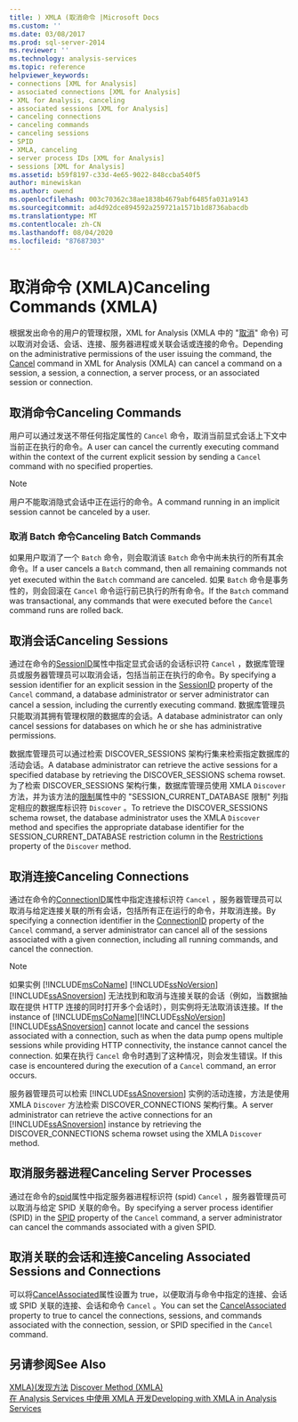```yaml
---
title: ) XMLA (取消命令 |Microsoft Docs
ms.custom: ''
ms.date: 03/08/2017
ms.prod: sql-server-2014
ms.reviewer: ''
ms.technology: analysis-services
ms.topic: reference
helpviewer_keywords:
- connections [XML for Analysis]
- associated connections [XML for Analysis]
- XML for Analysis, canceling
- associated sessions [XML for Analysis]
- canceling connections
- canceling commands
- canceling sessions
- SPID
- XMLA, canceling
- server process IDs [XML for Analysis]
- sessions [XML for Analysis]
ms.assetid: b59f8197-c33d-4e65-9022-848ccba540f5
author: minewiskan
ms.author: owend
ms.openlocfilehash: 003c70362c38ae1838b4679abf6485fa031a9143
ms.sourcegitcommit: ad4d92dce894592a259721a1571b1d8736abacdb
ms.translationtype: MT
ms.contentlocale: zh-CN
ms.lasthandoff: 08/04/2020
ms.locfileid: "87687303"
---
```

# <a name="canceling-commands-xmla"></a><span data-ttu-id="c3117-102">取消命令 (XMLA)</span><span class="sxs-lookup"><span data-stu-id="c3117-102">Canceling Commands (XMLA)</span></span>
  <span data-ttu-id="c3117-103">根据发出命令的用户的管理权限，XML for Analysis (XMLA 中的 "[取消](https://docs.microsoft.com/bi-reference/xmla/xml-elements-commands/cancel-element-xmla)" 命令) 可以取消对会话、会话、连接、服务器进程或关联会话或连接的命令。</span><span class="sxs-lookup"><span data-stu-id="c3117-103">Depending on the administrative permissions of the user issuing the command, the [Cancel](https://docs.microsoft.com/bi-reference/xmla/xml-elements-commands/cancel-element-xmla) command in XML for Analysis (XMLA) can cancel a command on a session, a session, a connection, a server process, or an associated session or connection.</span></span>  
  
## <a name="canceling-commands"></a><span data-ttu-id="c3117-104">取消命令</span><span class="sxs-lookup"><span data-stu-id="c3117-104">Canceling Commands</span></span>  
 <span data-ttu-id="c3117-105">用户可以通过发送不带任何指定属性的 `Cancel` 命令，取消当前显式会话上下文中当前正在执行的命令。</span><span class="sxs-lookup"><span data-stu-id="c3117-105">A user can cancel the currently executing command within the context of the current explicit session by sending a `Cancel` command with no specified properties.</span></span>  
  
> [!NOTE]  
>  <span data-ttu-id="c3117-106">用户不能取消隐式会话中正在运行的命令。</span><span class="sxs-lookup"><span data-stu-id="c3117-106">A command running in an implicit session cannot be canceled by a user.</span></span>  
  
### <a name="canceling-batch-commands"></a><span data-ttu-id="c3117-107">取消 Batch 命令</span><span class="sxs-lookup"><span data-stu-id="c3117-107">Canceling Batch Commands</span></span>  
 <span data-ttu-id="c3117-108">如果用户取消了一个 `Batch` 命令，则会取消该 `Batch` 命令中尚未执行的所有其余命令。</span><span class="sxs-lookup"><span data-stu-id="c3117-108">If a user cancels a `Batch` command, then all remaining commands not yet executed within the `Batch` command are canceled.</span></span> <span data-ttu-id="c3117-109">如果 `Batch` 命令是事务性的，则会回滚在 `Cancel` 命令运行前已执行的所有命令。</span><span class="sxs-lookup"><span data-stu-id="c3117-109">If the `Batch` command was transactional, any commands that were executed before the `Cancel` command runs are rolled back.</span></span>  
  
## <a name="canceling-sessions"></a><span data-ttu-id="c3117-110">取消会话</span><span class="sxs-lookup"><span data-stu-id="c3117-110">Canceling Sessions</span></span>  
 <span data-ttu-id="c3117-111">通过在命令的[SessionID](https://docs.microsoft.com/bi-reference/xmla/xml-elements-properties/id-element-xmla)属性中指定显式会话的会话标识符 `Cancel` ，数据库管理员或服务器管理员可以取消会话，包括当前正在执行的命令。</span><span class="sxs-lookup"><span data-stu-id="c3117-111">By specifying a session identifier for an explicit session in the [SessionID](https://docs.microsoft.com/bi-reference/xmla/xml-elements-properties/id-element-xmla) property of the `Cancel` command, a database administrator or server administrator can cancel a session, including the currently executing command.</span></span> <span data-ttu-id="c3117-112">数据库管理员只能取消其拥有管理权限的数据库的会话。</span><span class="sxs-lookup"><span data-stu-id="c3117-112">A database administrator can only cancel sessions for databases on which he or she has administrative permissions.</span></span>  
  
 <span data-ttu-id="c3117-113">数据库管理员可以通过检索 DISCOVER_SESSIONS 架构行集来检索指定数据库的活动会话。</span><span class="sxs-lookup"><span data-stu-id="c3117-113">A database administrator can retrieve the active sessions for a specified database by retrieving the DISCOVER_SESSIONS schema rowset.</span></span> <span data-ttu-id="c3117-114">为了检索 DISCOVER_SESSIONS 架构行集，数据库管理员使用 XMLA `Discover` 方法，并为该方法的[限制](https://docs.microsoft.com/bi-reference/xmla/xml-elements-properties/restrictions-element-xmla)属性中的 "SESSION_CURRENT_DATABASE 限制" 列指定相应的数据库标识符 `Discover` 。</span><span class="sxs-lookup"><span data-stu-id="c3117-114">To retrieve the DISCOVER_SESSIONS schema rowset, the database administrator uses the XMLA `Discover` method and specifies the appropriate database identifier for the SESSION_CURRENT_DATABASE restriction column in the [Restrictions](https://docs.microsoft.com/bi-reference/xmla/xml-elements-properties/restrictions-element-xmla) property of the `Discover` method.</span></span>  
  
## <a name="canceling-connections"></a><span data-ttu-id="c3117-115">取消连接</span><span class="sxs-lookup"><span data-stu-id="c3117-115">Canceling Connections</span></span>  
 <span data-ttu-id="c3117-116">通过在命令的[ConnectionID](https://docs.microsoft.com/bi-reference/xmla/xml-elements-properties/connectionid-element-xmla)属性中指定连接标识符 `Cancel` ，服务器管理员可以取消与给定连接关联的所有会话，包括所有正在运行的命令，并取消连接。</span><span class="sxs-lookup"><span data-stu-id="c3117-116">By specifying a connection identifier in the [ConnectionID](https://docs.microsoft.com/bi-reference/xmla/xml-elements-properties/connectionid-element-xmla) property of the `Cancel` command, a server administrator can cancel all of the sessions associated with a given connection, including all running commands, and cancel the connection.</span></span>  
  
> [!NOTE]  
>  <span data-ttu-id="c3117-117">如果实例 [!INCLUDE[msCoName](../../includes/msconame-md.md)] [!INCLUDE[ssNoVersion](../../includes/ssnoversion-md.md)] [!INCLUDE[ssASnoversion](../../includes/ssasnoversion-md.md)] 无法找到和取消与连接关联的会话（例如，当数据抽取在提供 HTTP 连接的同时打开多个会话时），则实例将无法取消该连接。</span><span class="sxs-lookup"><span data-stu-id="c3117-117">If the instance of [!INCLUDE[msCoName](../../includes/msconame-md.md)][!INCLUDE[ssNoVersion](../../includes/ssnoversion-md.md)][!INCLUDE[ssASnoversion](../../includes/ssasnoversion-md.md)] cannot locate and cancel the sessions associated with a connection, such as when the data pump opens multiple sessions while providing HTTP connectivity, the instance cannot cancel the connection.</span></span> <span data-ttu-id="c3117-118">如果在执行 `Cancel` 命令时遇到了这种情况，则会发生错误。</span><span class="sxs-lookup"><span data-stu-id="c3117-118">If this case is encountered during the execution of a `Cancel` command, an error occurs.</span></span>  
  
 <span data-ttu-id="c3117-119">服务器管理员可以检索 [!INCLUDE[ssASnoversion](../../includes/ssasnoversion-md.md)] 实例的活动连接，方法是使用 XMLA `Discover` 方法检索 DISCOVER_CONNECTIONS 架构行集。</span><span class="sxs-lookup"><span data-stu-id="c3117-119">A server administrator can retrieve the active connections for an [!INCLUDE[ssASnoversion](../../includes/ssasnoversion-md.md)] instance by retrieving the DISCOVER_CONNECTIONS schema rowset using the XMLA `Discover` method.</span></span>  
  
## <a name="canceling-server-processes"></a><span data-ttu-id="c3117-120">取消服务器进程</span><span class="sxs-lookup"><span data-stu-id="c3117-120">Canceling Server Processes</span></span>  
 <span data-ttu-id="c3117-121">通过在命令的[spid](https://docs.microsoft.com/bi-reference/xmla/xml-elements-properties/id-element-xmla)属性中指定服务器进程标识符 (spid) `Cancel` ，服务器管理员可以取消与给定 SPID 关联的命令。</span><span class="sxs-lookup"><span data-stu-id="c3117-121">By specifying a server process identifier (SPID) in the [SPID](https://docs.microsoft.com/bi-reference/xmla/xml-elements-properties/id-element-xmla) property of the `Cancel` command, a server administrator can cancel the commands associated with a given SPID.</span></span>  
  
## <a name="canceling-associated-sessions-and-connections"></a><span data-ttu-id="c3117-122">取消关联的会话和连接</span><span class="sxs-lookup"><span data-stu-id="c3117-122">Canceling Associated Sessions and Connections</span></span>  
 <span data-ttu-id="c3117-123">可以将[CancelAssociated](https://docs.microsoft.com/bi-reference/xmla/xml-elements-properties/cancelassociated-element-xmla)属性设置为 true，以便取消与命令中指定的连接、会话或 SPID 关联的连接、会话和命令 `Cancel` 。</span><span class="sxs-lookup"><span data-stu-id="c3117-123">You can set the [CancelAssociated](https://docs.microsoft.com/bi-reference/xmla/xml-elements-properties/cancelassociated-element-xmla) property to true to cancel the connections, sessions, and commands associated with the connection, session, or SPID specified in the `Cancel` command.</span></span>  
  
## <a name="see-also"></a><span data-ttu-id="c3117-124">另请参阅</span><span class="sxs-lookup"><span data-stu-id="c3117-124">See Also</span></span>  
 <span data-ttu-id="c3117-125">[XMLA&#41;&#40;发现方法](https://docs.microsoft.com/bi-reference/xmla/xml-elements-methods-discover) </span><span class="sxs-lookup"><span data-stu-id="c3117-125">[Discover Method &#40;XMLA&#41;](https://docs.microsoft.com/bi-reference/xmla/xml-elements-methods-discover) </span></span>  
 [<span data-ttu-id="c3117-126">在 Analysis Services 中使用 XMLA 开发</span><span class="sxs-lookup"><span data-stu-id="c3117-126">Developing with XMLA in Analysis Services</span></span>](developing-with-xmla-in-analysis-services.md)  
  
  
